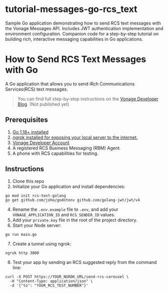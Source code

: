 # tutorial-messages-go-rcs_text
Sample Go application demonstrating how to send RCS text messages with the Vonage Messages API. Includes JWT authentication implementation and environment configuration. Companion code for a step-by-step tutorial on building rich, interactive messaging capabilities in Go applications.


# How to Send RCS Text Messages with Go
A Go application that allows you to send iRch Communications Services(RCS) text messages.

> You can find full step-by-step instructions on the [Vonage Developer Blog](#). (Not published yet)



## Prerequisites
1. [Go 1.18+ installed](https://go.dev/dl/)
2. [ngrok installed for exposing your local server to the internet.](https://ngrok.com/downloads/mac-os)
3. [Vonage Developer Account](https://developer.vonage.com/sign-up)
4. A registered RCS Business Messaging (RBM) Agent.
5. A phone with RCS capabilities for testing.



## Instructions
1. Clone this repo
2. Initialize your Go application and install dependencies:
```
go mod init rcs-text-golang
go get github.com/joho/godotenv github.com/golang-jwt/jwt/v4
```
4. Rename the `.env.example` file to `.env`, and add your `VONAGE_APPLICATION_ID` and `RCS_SENDER_ID` values.
5. Add your `private.key` file in the root of the project directory.
6. Start your Node server:
```
go run main.go
```
7. Create a tunnel using ngrok:
```
ngrok http 3000
```
8. Test your app by sending an RCS suggested reply from the command line:
```
curl -X POST https://YOUR_NGROK_URL/send-rcs-carousel \
  -H "Content-Type: application/json" \
  -d '{"to": "YOUR_RCS_TEST_NUMBER"}'
```
